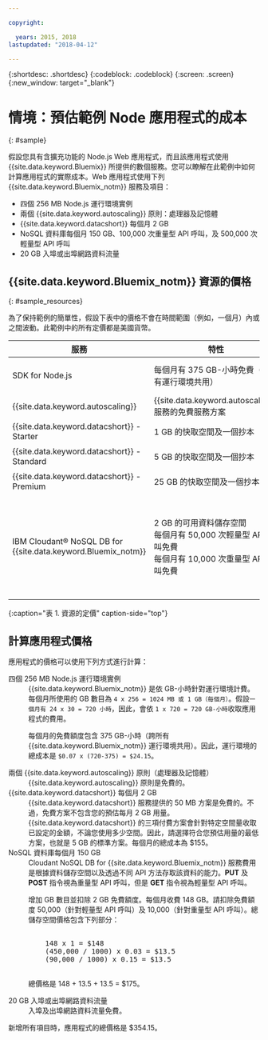 ```yaml
---

copyright:

  years: 2015, 2018
lastupdated: "2018-04-12"

---
```


{:shortdesc: .shortdesc}
{:codeblock: .codeblock}
{:screen: .screen}
{:new_window: target="_blank"}

# 情境：預估範例 Node 應用程式的成本
{: #sample}

假設您具有含擴充功能的 Node.js Web 應用程式，而且該應用程式使用 {{site.data.keyword.Bluemix}} 所提供的數個服務。您可以瞭解在此範例中如何計算應用程式的實際成本。Web 應用程式使用下列 {{site.data.keyword.Bluemix_notm}} 服務及項目：

* 四個 256 MB Node.js 運行環境實例
* 兩個 {{site.data.keyword.autoscaling}} 原則：處理器及記憶體
* {{site.data.keyword.datacshort}} 每個月 2 GB
* NoSQL 資料庫每個月 150 GB、100,000 次重量型 API 呼叫，及 500,000 次輕量型 API 呼叫
* 20 GB 入埠或出埠網路資料流量

## {{site.data.keyword.Bluemix_notm}} 資源的價格
{: #sample_resources}

為了保持範例的簡單性，假設下表中的價格不會在時間範圍（例如，一個月）內或之間波動。此範例中的所有定價都是美國貨幣。

|服務|	特性|	價格|
|--------|-----------|--------|
|SDK for Node.js|	每個月有 375 GB-小時免費（跨所有運行環境共用）|	$0.07 USD/GB-小時|
|{{site.data.keyword.autoscaling}} |	{{site.data.keyword.autoscaling}} 服務的免費服務方案|	免費|
|{{site.data.keyword.datacshort}} - Starter |	1 GB 的快取空間及一個抄本|	$55.00 USD/實例|
|{{site.data.keyword.datacshort}} - Standard |	5 GB 的快取空間及一個抄本 |	$155.00 USD/實例|
|{{site.data.keyword.datacshort}} - Premium |	25 GB 的快取空間及一個抄本|	$505.00 USD/實例|
|IBM Cloudant® NoSQL DB for {{site.data.keyword.Bluemix_notm}}|	2 GB 的可用資料儲存空間<br/>每個月有 50,000 次輕量型 API 呼叫免費<br/>每個月有 10,000 次重量型 API 呼叫免費| $1.00 USD/GB<br/>$0.03 USD/1000 次輕量型 API 呼叫<br/>$0.15 USD/1000 次重量型 API 呼叫|
{:caption="表 1. 資源的定價" caption-side="top"}

## 計算應用程式價格

應用程式的價格可以使用下列方式進行計算：

<dl>
<dt>四個 256 MB Node.js 運行環境實例</dt>
<dd>{{site.data.keyword.Bluemix_notm}} 是依 GB-小時針對運行環境計費。每個月所使用的 GB 數目為 <code>4 x 256 = 1024 MB 或 1 GB（每個月）</code>。假設<code>一個月有 24 x 30 = 720 小時</code>，因此，會依 <code>1 x 720 = 720 GB-小時</code>收取應用程式的費用。
<p>
每個月的免費額度包含 375 GB-小時（跨所有 {{site.data.keyword.Bluemix_notm}} 運行環境共用）。因此，運行環境的總成本是 <code>$0.07 x (720-375) = $24.15</code>。</p></dd>

<dt>兩個 {{site.data.keyword.autoscaling}} 原則（處理器及記憶體）</dt>
<dd>{{site.data.keyword.autoscaling}} 原則是免費的。</dd>

<dt>{{site.data.keyword.datacshort}} 每個月 2 GB</dt>
<dd>{{site.data.keyword.datacshort}} 服務提供的 50 MB 方案是免費的。不過，免費方案不包含您的預估每月 2 GB 用量。{{site.data.keyword.datacshort}} 的三項付費方案會針對特定空間量收取已設定的金額，不論您使用多少空間。因此，請選擇符合您預估用量的最低方案，也就是 5 GB 的標準方案。每個月的總成本為 $155。</dd>

<dt>NoSQL 資料庫每個月 150 GB</dt>
<dd>Cloudant NoSQL DB for {{site.data.keyword.Bluemix_notm}} 服務費用是根據資料儲存空間以及透過不同 API 方法存取該資料的能力。<strong>PUT</strong> 及 <strong>POST</strong> 指令視為重量型 API 呼叫，但是 <strong>GET</strong> 指令視為輕量型 API 呼叫。<p>
增加 GB 數目並扣除 2 GB 免費額度。每個月收費 148 GB。請扣除免費額度 50,000（針對輕量型 API 呼叫）及 10,000（針對重量型 API 呼叫）。總儲存空間價格包含下列部分：</p>
<pre class="codeblock">
<codeblock>
    148 x 1 = $148
    (450,000 / 1000) x 0.03 = $13.5
    (90,000 / 1000) x 0.15 = $13.5
</codeblock>
</pre>
<p>
總價格是 148 + 13.5 + 13.5 = $175。</p></dd>

<dt>20 GB 入埠或出埠網路資料流量</dt>
<dd>入埠及出埠網路資料流量免費。</dd>

</dl>

新增所有項目時，應用程式的總價格是 $354.15。

